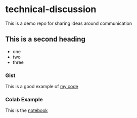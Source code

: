 # technical-discussion
This is a demo repo for sharing ideas around communication
## This is a second heading
* one
* two
* three

### Gist
This is a good example of [my code](https://gist.github.com/networkyeldar/731bf7a10c466937085d32deccd4987a)

### Colab Example
This is the [notebook](https://colab.research.google.com/github/networkyeldar/technical-discussion/blob/main/technical_docs.ipynb)
